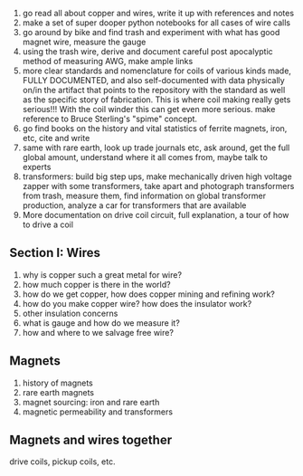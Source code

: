 1. go read all about copper and wires, write it up with references and notes
2. make a set of super dooper python notebooks for all cases of wire calls
3. go around by bike and find trash and experiment with what has good magnet wire, measure the gauge
4. using the trash wire, derive and document careful post apocalyptic method of measuring AWG, make ample links 
5. more clear standards and nomenclature for coils of various kinds made, FULLY DOCUMENTED, and also self-documented with data physically on/in the artifact that points to the repository with the standard as well as the specific story of fabrication.  This is where coil making really gets serious!!! With the coil winder this can get even more serious. make reference to Bruce Sterling's "spime" concept.
6. go find books on the history and vital statistics of ferrite magnets, iron, etc, cite and write
7. same with rare earth, look up trade journals etc, ask around, get the full global amount, understand where it all comes from, maybe talk to experts
8. transformers: build big step ups, make mechanically driven high voltage zapper with some transformers, take apart and photograph transformers from trash, measure them, find information on global transformer production, analyze a car for transformers that are available
9. More documentation on drive coil circuit, full explanation, a tour of how to drive a coil


## Section I: Wires 


1. why is copper such a great metal for wire?
2. how much copper is there in the world?
3. how do we get copper, how does copper mining and refining  work?
4. how do you make copper wire?  how does the insulator work?
5. other insulation concerns
6. what is gauge and how do we measure it?
7. how and where to we salvage free wire?



## Magnets

1. history of magnets
2. rare earth magnets
3. magnet sourcing: iron and rare earth 
4. magnetic permeability and transformers


## Magnets and wires together

drive coils, pickup coils, etc.
